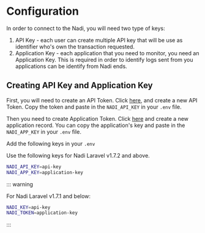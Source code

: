 # Configuration

In order to connect to the Nadi, you will need two type of keys:

1. API Key - each user can create multiple API key that will be use as identifier who's own the transaction requested.
2. Application Key - each application that you need to monitor, you need an Application Key. This is required in order to identify logs sent from you applications can be identify from Nadi ends.

## Creating API Key and Application Key

First, you will need to create an API Token. Click [here](https://nadi.cleaniquecoders.com/user/api-tokens), and create a new API Token. Copy the token and paste in the `NADI_API_KEY` in your `.env` file.

Then you need to create Application Token. Click [here](https://nadi.cleaniquecoders.com/applications/create) and create a new application record. You can copy the application's key and paste in the `NADI_APP_KEY` in your `.env` file.

Add the following keys in your `.env`

Use the following keys for Nadi Laravel v1.7.2 and above.

```bash
NADI_API_KEY=api-key
NADI_APP_KEY=application-key
```

::: warning

For Nadi Laravel v1.7.1 and below:

```bash
NADI_KEY=api-key
NADI_TOKEN=application-key
```

:::

